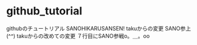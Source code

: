 # github_tutorial
githubのチュートリアル
SANOHIKARUSANSEN!
takuからの変更
SANO参上(^^)
takuからの改めての変更
７行目にSANO参戦o。＿。oo
